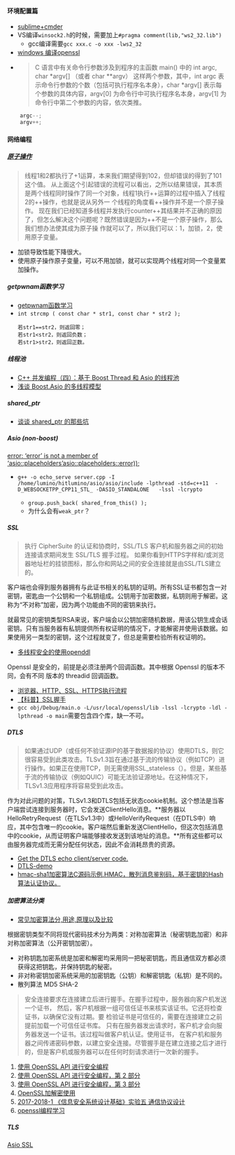 #### 环境配置篇

* [sublime+cmder](https://blog.csdn.net/whqet/article/details/50259677)
* VS编译`winsock2.h`的时候，需要加上`#pragma comment(lib,"ws2_32.lib")`
  * gcc编译需要`gcc xxx.c -o xxx -lws2_32`
* [windows 编译openssl](https://blog.csdn.net/liang19890820/article/details/51658574)
* > C 语言中有关命令行参数涉及到程序的主函数 main() 中的 int argc, char *argv[] （或者 char **argv） 这样两个参数，其中，int argc 表示命令行参数的个数（包括可执行程序名本身），char *argv[] 表示每个参数的具体内容，argv[0] 为命令行中可执行程序名本身，argv[1] 为命令行中第二个参数的内容，依次类推。
```C
    argc--;
    argv++;
```
  
#### 网络编程

##### [原子操作](https://www.jianshu.com/p/121ec513f1e6)
> 线程1和2都执行了+1运算，本来我们期望得到102，但却错误的得到了101这个值。
从上面这个引起错误的流程可以看出，之所以结果错误，其本质是两个线程同时操作了同一个对象，线程1执行++运算的过程中插入了线程2的++操作，也就是说从另外一    个线程的角度看++操作并不是一个原子操作。
现在我们已经知道多线程并发执行counter++其结果并不正确的原因了，但怎么解决这个问题呢？既然错误是因为++不是一个原子操作，那么我们想办法使其成为原子操    作就可以了，所以我们可以：1，加锁，2，使用原子变量。
* 加锁导致性能下降很大。
* 使用原子操作原子变量，可以不用加锁，就可以实现两个线程对同一个变量累加操作。

##### getpwnam函数学习
* [getpwnam函数学习](https://blog.csdn.net/wallwind/article/details/7781314)
* `int strcmp ( const char * str1, const char * str2 );`
    ```
    若str1==str2，则返回零；
    若str1<str2，则返回负数；
    若str1>str2，则返回正数。
    ```

##### 线程池
* [C++ 并发编程（四）：基于 Boost Thread 和 Asio 的线程池](https://segmentfault.com/a/1190000006691692)
* [浅谈 Boost.Asio 的多线程模型](http://senlinzhan.github.io/2017/09/17/boost-asio/)

##### shared_ptr
* [谈谈 shared_ptr 的那些坑](http://senlinzhan.github.io/2015/04/24/%E6%B7%B1%E5%85%A5shared-ptr/)

##### Asio (non-boost)
[ error: ‘error’ is not a member of ‘asio::placeholders’asio::placeholders::error));](https://stackoverflow.com/questions/28486347/cant-use-asioplaceholderserror-in-non-boost-version-of-asio)
* `g++ -o echo_serve server.cpp -I /home/lumino/hitlumino/asio/asio/include -lpthread -std=c++11  -D_WEBSOCKETPP_CPP11_STL_ -DASIO_STANDALONE   -lssl -lcrypto`

   + `group.push_back( shared_from_this() );`
   + 为什么会有`weak_ptr`？
 
##### SSL

> 执行 CipherSuite 的认证和协商时，SSL/TLS 客户机和服务器之间的初始连接请求期间发生 SSL/TLS 握手过程。
如果你看到HTTPS字样和/或浏览器地址栏的挂锁图标，那么你和网站之间的安全连接就是由SSL/TLS建立的。

客户端也会得到服务器拥有与此证书相关的私钥的证明。所有SSL证书都包含一对密钥，密匙由一个公钥和一个私钥组成。公钥用于加密数据，私钥则用于解密。这称为“不对称”加密，因为两个功能由不同的密钥来执行。

就最常见的密钥类型RSA来说，客户端会以公钥加密随机数据，用该公钥生成会话密钥。只有当服务器有私钥提供所有权证明的情况下，才能解密并使用该数据。如果使用另一类型的密钥，这个过程就变了，但总是需要检验所有权证明的。

* [多线程安全的使用openddl](https://curl.haxx.se/libcurl/c/opensslthreadlock.html)

Openssl 是安全的，前提是必须注册两个回调函数。其中根据 Openssl 的版本不同，会有不同 版本的 threadid 回调函数。


* [浏览器、HTTP、SSL、HTTPS执行流程](https://www.jianshu.com/p/c2bf75485c15)
* [【科普】SSL握手](https://www.sslchina.com/ssl-handshake/)
* `gcc obj/Debug/main.o -L/usr/local/openssl/lib -lssl -lcrypto -ldl -lpthread -o main`需要包含四个库，缺一不可。

##### DTLS
> 如果通过UDP（或任何不验证源IP的基于数据报的协议）使用DTLS，则它很容易受到此类攻击。TLSv1.3旨在通过基于流的传输协议（例如TCP）进行操作。如果正在使用TCP，则无需使用SSL_stateless（）。但是，某些基于流的传输协议（例如QUIC）可能无法验证源地址。在这种情况下，TLSv1.3应用程序将容易受到此攻击。

作为对此问题的对策，TLSv1.3和DTLS包括无状态cookie机制。这个想法是当客户端尝试连接到服务器时，它会发送ClientHello消息。**服务器以HelloRetryRequest（在TLSv1.3中）或HelloVerifyRequest（在DTLS中）响应，其中包含唯一的cookie。客户端然后重新发送ClientHello，但这次包括消息中的cookie，从而证明客户端能够接收发送到该地址的消息。**所有这些都可以由服务器完成而无需分配任何状态，因此不会消耗昂贵的资源。
* [Get the DTLS echo client/server code.](http://sctp.fh-muenster.de/dtls-samples.html)
* [DTLS-demo](https://blog.csdn.net/zzhongcy/article/details/21989499)
* [hmac-sha1加密算法C源码示例.HMAC，散列消息鉴别码，基于密钥的Hash算法认证协议。](https://blog.csdn.net/tao_627/article/details/46712357)

##### 加密算法分类
* [常见加密算法分,用途,原理以及比较](https://blog.csdn.net/zuiyuezhou888/article/details/7557048)

根据密钥类型不同将现代密码技术分为两类：对称加密算法（秘密钥匙加密）和非对称加密算法（公开密钥加密）。

   * 对称钥匙加密系统是加密和解密均采用同一把秘密钥匙，而且通信双方都必须获得这把钥匙，并保持钥匙的秘密。
   * 非对称密钥加密系统采用的加密钥匙（公钥）和解密钥匙（私钥）是不同的。
   * 散列算法 MD5 SHA-2

> 安全连接要求在连接建立后进行握手。在握手过程中，服务器向客户机发送一个证书， 然后，客户机根据一组可信任证书来核实该证书。它还将检查证书，以确保它没有过期。要 检验证书是可信任的，需要在连接建立之前提前加载一个可信任证书库。
只有在服务器发出请求时，客户机才会向服务器发送一个证书。该过程叫做客户机认证。使用证书， 在客户机和服务器之间传递密码参数，以建立安全连接。尽管握手是在建立连接之后才进行的，但是客户机或服务器可以在任何时刻请求进行一次新的握手。
1. [使用 OpenSSL API 进行安全编程](https://www.ibm.com/developerworks/cn/linux/l-openssl.html)
2. [使用 OpenSSL API 进行安全编程，第 2 部分](https://www.ibm.com/developerworks/cn/linux/l-openssl2.html)
3. [使用 OpenSSL API 进行安全编程，第 3 部分](https://www.ibm.com/developerworks/cn/linux/l-openssl3.html)
4. [OpenSSL加解密使用](https://www.jianshu.com/p/15b1d935a44b)
5. [2017-2018-1 《信息安全系统设计基础》实验五 通信协议设计](https://www.cnblogs.com/Vivian517/p/8000784.html)
6. [openssl编程学习](http://www.cnblogs.com/LittleHann/p/3741907.html)

##### TLS

[Asio SSL](https://blog.csdn.net/JueZone/article/details/7538019)
